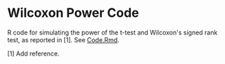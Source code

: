 # Wilcoxon Power Code

R code for simulating the power of the t-test and Wilcoxon's signed rank test, as reported in [1].
See [Code.Rmd](Code.Rmd).


[1] Add reference.
